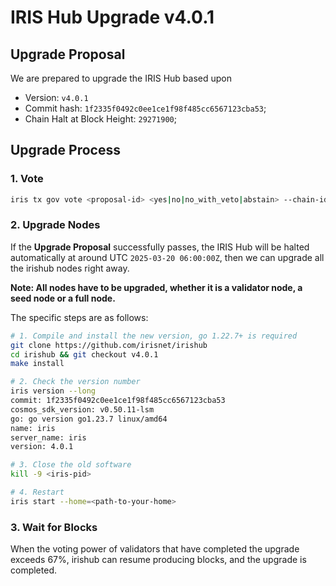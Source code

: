 # IRIS Hub Upgrade v4.0.1

## Upgrade Proposal

We are prepared to upgrade the IRIS Hub based upon

- Version: `v4.0.1`
- Commit hash: `1f2335f0492c0ee1ce1f98f485cc6567123cba53`;
- Chain Halt at Block Height: `29271900`;

## Upgrade Process

### 1. Vote

```bash
iris tx gov vote <proposal-id> <yes|no|no_with_veto|abstain> --chain-id irishub-1 --fees 0.3iris --from <MyWallet>
```

### 2. Upgrade Nodes

If the **Upgrade Proposal** successfully passes, the IRIS Hub will be halted automatically at around UTC `2025-03-20 06:00:00Z`, then we can upgrade all the irishub nodes right away.

**Note: All nodes have to be upgraded, whether it is a validator node, a seed node or a full node.**

The specific steps are as follows:

```bash
# 1. Compile and install the new version, go 1.22.7+ is required
git clone https://github.com/irisnet/irishub
cd irishub && git checkout v4.0.1
make install

# 2. Check the version number
iris version --long
commit: 1f2335f0492c0ee1ce1f98f485cc6567123cba53
cosmos_sdk_version: v0.50.11-lsm
go: go version go1.23.7 linux/amd64
name: iris
server_name: iris
version: 4.0.1

# 3. Close the old software
kill -9 <iris-pid>

# 4. Restart
iris start --home=<path-to-your-home>
```

### 3. Wait for Blocks

When the voting power of validators that have completed the upgrade exceeds 67%, irishub can resume producing blocks, and the upgrade is completed.

